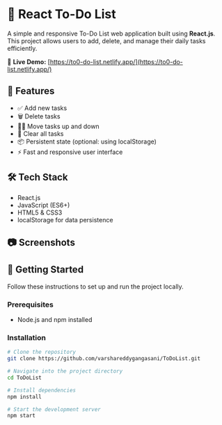 # 📝 React To-Do List

A simple and responsive To-Do List web application built using **React.js**. This project allows users to add, delete, and manage their daily tasks efficiently.

🔗 **Live Demo:** [https://to0-do-list.netlify.app/](https://to0-do-list.netlify.app/)

## 🚀 Features

- ✅ Add new tasks
- 🗑️ Delete tasks
- 🔼🔽 Move tasks up and down
- 🧼 Clear all tasks
- 📦 Persistent state (optional: using localStorage)
- ⚡ Fast and responsive user interface

## 🛠️ Tech Stack

- React.js
- JavaScript (ES6+)
- HTML5 & CSS3
- localStorage for data persistence

## 📷 Screenshots



## 📁 Getting Started

Follow these instructions to set up and run the project locally.

### Prerequisites

- Node.js and npm installed

### Installation

```bash
# Clone the repository
git clone https://github.com/varshareddygangasani/ToDoList.git

# Navigate into the project directory
cd ToDoList

# Install dependencies
npm install

# Start the development server
npm start
